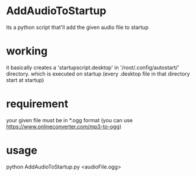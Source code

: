 # AddAudioToStartup
its a python script that'll add the given audio file to startup


# working
it basically creates a 'startupscript.desktop' in '/root/.config/autostart/' directory.
which is executed on startup (every .desktop file in that directory start at startup)


# requirement
your given file must be in *.ogg format (you can use https://www.onlineconverter.com/mp3-to-ogg)


# usage
python AddAudioToStartup.py <audioFile.ogg>
